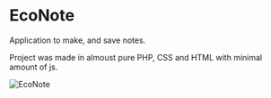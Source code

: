 # EcoNote

Application to make, and save notes.

Project was made in almoust pure PHP, CSS and HTML with minimal amount of js.


![EcoNote](https://user-images.githubusercontent.com/112412169/188962944-64b66b70-b9e2-4223-bb40-015b1c7cea08.png)

